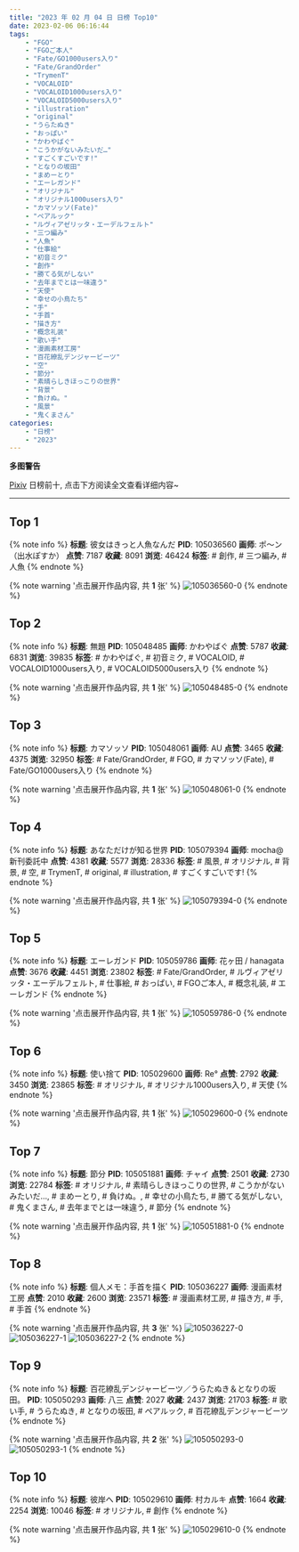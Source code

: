 ```yaml
---
title: "2023 年 02 月 04 日 日榜 Top10"
date: 2023-02-06 06:16:44
tags:
    - "FGO"
    - "FGOご本人"
    - "Fate/GO1000users入り"
    - "Fate/GrandOrder"
    - "TrymenT"
    - "VOCALOID"
    - "VOCALOID1000users入り"
    - "VOCALOID5000users入り"
    - "illustration"
    - "original"
    - "うらたぬき"
    - "おっぱい"
    - "かわやばぐ"
    - "こうかがないみたいだ…"
    - "すごくすごいです!"
    - "となりの坂田"
    - "まめーとり"
    - "エーレガンド"
    - "オリジナル"
    - "オリジナル1000users入り"
    - "カマソッソ(Fate)"
    - "ペアルック"
    - "ルヴィアゼリッタ・エーデルフェルト"
    - "三つ編み"
    - "人魚"
    - "仕事絵"
    - "初音ミク"
    - "創作"
    - "勝てる気がしない"
    - "去年までとは一味違う"
    - "天使"
    - "幸せの小鳥たち"
    - "手"
    - "手首"
    - "描き方"
    - "概念礼装"
    - "歌い手"
    - "漫画素材工房"
    - "百花繚乱デンジャービーツ"
    - "空"
    - "節分"
    - "素晴らしきほっこりの世界"
    - "背景"
    - "負けぬ。"
    - "風景"
    - "鬼くまさん"
categories:
    - "日榜"
    - "2023"
---
```


<i class="fa fa-triangle-exclamation"></i>**多图警告**<i class="fa fa-triangle-exclamation"></i>

[Pixiv](https://www.pixiv.net/) 日榜前十, 点击下方阅读全文查看详细内容~

<!-- more -->

---

## Top 1

{% note info %}
**标题**: 彼女はきっと人魚なんだ
**PID**: 105036560 **画师**: ポ～ン（出水ぽすか）
**点赞**: 7187 **收藏**: 8091 **浏览**: 46424
**标签**: # 創作, # 三つ編み, # 人魚
{% endnote %}

{% note warning '点击展开作品内容, 共 **1** 张' %}
![105036560-0](https://i.pixiv.re/img-original/img/2023/02/03/07/30/01/105036560_p0.jpg)
{% endnote %}

## Top 2

{% note info %}
**标题**: 無題
**PID**: 105048485 **画师**: かわやばぐ
**点赞**: 5787 **收藏**: 6831 **浏览**: 39835
**标签**: # かわやばぐ, # 初音ミク, # VOCALOID, # VOCALOID1000users入り, # VOCALOID5000users入り
{% endnote %}

{% note warning '点击展开作品内容, 共 **1** 张' %}
![105048485-0](https://i.pixiv.re/img-original/img/2023/02/03/18/45/33/105048485_p0.jpg)
{% endnote %}

## Top 3

{% note info %}
**标题**: カマソッソ
**PID**: 105048061 **画师**: AU
**点赞**: 3465 **收藏**: 4375 **浏览**: 32950
**标签**: # Fate/GrandOrder, # FGO, # カマソッソ(Fate), # Fate/GO1000users入り
{% endnote %}

{% note warning '点击展开作品内容, 共 **1** 张' %}
![105048061-0](https://i.pixiv.re/img-original/img/2023/02/04/06/56/58/105048061_p0.png)
{% endnote %}

## Top 4

{% note info %}
**标题**: あなただけが知る世界
**PID**: 105079394 **画师**: mocha@新刊委託中
**点赞**: 4381 **收藏**: 5577 **浏览**: 28336
**标签**: # 風景, # オリジナル, # 背景, # 空, # TrymenT, # original, # illustration, # すごくすごいです!
{% endnote %}

{% note warning '点击展开作品内容, 共 **1** 张' %}
![105079394-0](https://i.pixiv.re/img-original/img/2023/02/04/18/13/32/105079394_p0.png)
{% endnote %}

## Top 5

{% note info %}
**标题**: エーレガンド
**PID**: 105059786 **画师**: 花ヶ田 / hanagata
**点赞**: 3676 **收藏**: 4451 **浏览**: 23802
**标签**: # Fate/GrandOrder, # ルヴィアゼリッタ・エーデルフェルト, # 仕事絵, # おっぱい, # FGOご本人, # 概念礼装, # エーレガンド
{% endnote %}

{% note warning '点击展开作品内容, 共 **1** 张' %}
![105059786-0](https://i.pixiv.re/img-original/img/2023/02/04/00/00/53/105059786_p0.png)
{% endnote %}

## Top 6

{% note info %}
**标题**: 使い捨て
**PID**: 105029600 **画师**: Re°
**点赞**: 2792 **收藏**: 3450 **浏览**: 23865
**标签**: # オリジナル, # オリジナル1000users入り, # 天使
{% endnote %}

{% note warning '点击展开作品内容, 共 **1** 张' %}
![105029600-0](https://i.pixiv.re/img-original/img/2023/02/03/00/00/43/105029600_p0.png)
{% endnote %}

## Top 7

{% note info %}
**标题**: 節分
**PID**: 105051881 **画师**: チャイ
**点赞**: 2501 **收藏**: 2730 **浏览**: 22784
**标签**: # オリジナル, # 素晴らしきほっこりの世界, # こうかがないみたいだ…, # まめーとり, # 負けぬ。, # 幸せの小鳥たち, # 勝てる気がしない, # 鬼くまさん, # 去年までとは一味違う, # 節分
{% endnote %}

{% note warning '点击展开作品内容, 共 **1** 张' %}
![105051881-0](https://i.pixiv.re/img-original/img/2023/02/03/20/30/02/105051881_p0.png)
{% endnote %}

## Top 8

{% note info %}
**标题**: 個人メモ：手首を描く
**PID**: 105036227 **画师**: 漫画素材工房
**点赞**: 2010 **收藏**: 2600 **浏览**: 23571
**标签**: # 漫画素材工房, # 描き方, # 手, # 手首
{% endnote %}

{% note warning '点击展开作品内容, 共 **3** 张' %}
![105036227-0](https://i.pixiv.re/img-original/img/2023/02/03/07/00/02/105036227_p0.jpg)
![105036227-1](https://i.pixiv.re/img-original/img/2023/02/03/07/00/02/105036227_p1.jpg)
![105036227-2](https://i.pixiv.re/img-original/img/2023/02/03/07/00/02/105036227_p2.jpg)
{% endnote %}

## Top 9

{% note info %}
**标题**: 百花繚乱デンジャービーツ／うらたぬき＆となりの坂田。
**PID**: 105050293 **画师**: 八三
**点赞**: 2027 **收藏**: 2437 **浏览**: 21703
**标签**: # 歌い手, # うらたぬき, # となりの坂田, # ペアルック, # 百花繚乱デンジャービーツ
{% endnote %}

{% note warning '点击展开作品内容, 共 **2** 张' %}
![105050293-0](https://i.pixiv.re/img-original/img/2023/02/03/19/44/16/105050293_p0.png)
![105050293-1](https://i.pixiv.re/img-original/img/2023/02/03/19/44/16/105050293_p1.png)
{% endnote %}

## Top 10

{% note info %}
**标题**: 彼岸へ
**PID**: 105029610 **画师**: 村カルキ
**点赞**: 1664 **收藏**: 2254 **浏览**: 10046
**标签**: # オリジナル, # 創作
{% endnote %}

{% note warning '点击展开作品内容, 共 **1** 张' %}
![105029610-0](https://i.pixiv.re/img-original/img/2023/02/03/00/00/46/105029610_p0.jpg)
{% endnote %}
